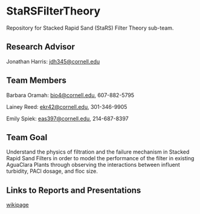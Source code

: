 # StaRSFilterTheory
Repository for Stacked Rapid Sand (StaRS) Filter Theory sub-team.

## Research Advisor

Jonathan Harris: jdh345@cornell.edu

## Team Members
Barbara Oramah:  bio4@cornell.edu, 607-882-5795

Lainey Reed: ekr42@cornell.edu,   301-346-9905

Emily Spiek:        eas397@cornell.edu,   214-687-8397

## Team Goal
Understand the physics of filtration and the failure mechanism in Stacked Rapid Sand Filters in order to model the performance of the filter in existing AguaClara Plants through observing the interactions between influent turbidity, PACl dosage, and floc size.

## Links to Reports and Presentations

[wikipage](https://confluence.cornell.edu/display/AGUACLARA/StaRS+Filter+Theory)
